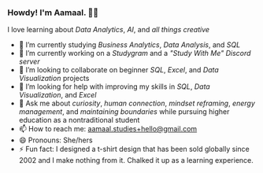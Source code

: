 ### Howdy! I'm Aamaal. 👋🏾

<!--
**aamaalstudies/aamaalstudies** is a ✨ _special_ ✨ repository because its `README.md` (this file) appears on your GitHub profile.
-->

I love learning about <em>Data Analytics</em>, <em>AI</em>, and <em>all things creative</em>

- 🌱 I’m currently studying <em>Business Analytics</em>, <em>Data Analysis</em>, and <em>SQL</em>
- 🔭 I’m currently working on a <em>Studygram</em> and a <em>"Study With Me" Discord server</em>
- 👯 I’m looking to collaborate on beginner <em>SQL</em>, <em>Excel</em>, and <em>Data Visualization</em> projects
- 🤔 I’m looking for help with improving my skills in <em>SQL</em>, <em>Data Visualization</em>, and <em>Excel</em> 
- 💬 Ask me about <em>curiosity</em>, <em>human connection</em>, <em>mindset reframing</em>, <em>energy management</em>, and <em>maintaining boundaries</em> while pursuing higher education as a nontraditional student
- 📫 How to reach me: aamaal.studies+hello@gmail.com
- 😄 Pronouns: She/hers
- ⚡ Fun fact: I designed a t-shirt design that has been sold globally since 2002 and I make nothing from it. Chalked it up as a learning experience.

